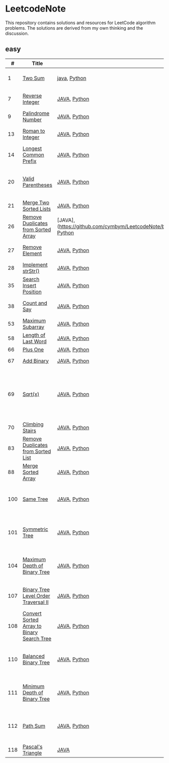 # LeetcodeNote

This repository contains solutions and resources for LeetCode algorithm problems.
The solutions are derived from my own thinking and the discussion. 


## easy
|  #  |      Title     |   Solution   | Tag                            
|-----|----------------|---------------|---------------
|1|[Two Sum](https://leetcode.com/problems/two-sum/)|[java](https://github.com/cymbym/LeetcodeNote/blob/master/java/TwoSum.java), [Python](https://github.com/cymbym/LeetcodeNote/blob/master/python/TwoSum.py)|Hash Table / Dict|
|7|[Reverse Integer](https://leetcode.com/problems/reverse-integer)|[JAVA](https://github.com/cymbym/LeetcodeNote/blob/master/java/ReverseInteger.java), [Python](https://github.com/cymbym/LeetcodeNote/blob/master/python/ReverseInteger.py)|Math / String to Int
|9|[Palindrome Number](https://leetcode.com/problems/palindrome-number)|[JAVA](https://github.com/cymbym/LeetcodeNote/blob/master/java/PalindromeNumber.java), [Python](https://github.com/cymbym/LeetcodeNote/blob/master/python/PalindromeNumber.py)|Math
|13|[Roman to Integer](https://leetcode.com/problems/roman-to-integer)|[JAVA](https://github.com/cymbym/LeetcodeNote/blob/master/java/RomantoInteger.java), [Python](https://github.com/cymbym/LeetcodeNote/blob/master/python/RomantoInteger.py)|Hash Table / Dict|
|14|[Longest Common Prefix](https://leetcode.com/problems/longest-common-prefix)|[JAVA](https://github.com/cymbym/LeetcodeNote/blob/master/java/LongestCommonPrefix.java), [Python](https://github.com/cymbym/LeetcodeNote/blob/master/python/LongestCommonPrefix.py)|String|
|20|[Valid Parentheses](https://leetcode.com/problems/valid-parentheses)|[JAVA](https://github.com/cymbym/LeetcodeNote/blob/master/java/ValidParentheses.java), [Python](https://github.com/cymbym/LeetcodeNote/blob/master/python/ValidParentheses.py)|Hash Table, Stack / Dict, Stack|
|21|[Merge Two Sorted Lists](https://leetcode.com/problems/merge-two-sorted-lists)|[JAVA](https://github.com/cymbym/LeetcodeNote/blob/master/java/MergeTwoSortedLists.java), [Python](https://github.com/cymbym/LeetcodeNote/blob/master/python/MergeTwoSortedLists.py)|Linked List|
|26|[Remove Duplicates from Sorted Array](https://leetcode.com/problems/remove-duplicates-from-sorted-array)|[JAVA],(https://github.com/cymbym/LeetcodeNote/blob/master/java/RemoveDuplicatesfromSortedArray.java) [Python](https://github.com/cymbym/LeetcodeNote/blob/master/python/RemoveDuplicatesfromSortedArray.py)|Array, Two Pointers|
|27|[Remove Element](https://leetcode.com/problems/remove-element)|[JAVA](https://github.com/cymbym/LeetcodeNote/blob/master/java/RemoveElement.java), [Python](https://github.com/cymbym/LeetcodeNote/blob/master/python/RemoveElement.py)|Array, Two Pointers|
|28|[Implement strStr()](https://leetcode.com/problems/implement-strstr)|[JAVA](https://github.com/cymbym/LeetcodeNote/blob/master/java/ImplementstrStr().java), [Python](https://github.com/cymbym/LeetcodeNote/blob/master/python/ImplementstrStr().py)|String
|35|[Search Insert Position](https://leetcode.com/problems/search-insert-position)|[JAVA](https://github.com/cymbym/LeetcodeNote/blob/master/java/SearchInsertPosition.java), [Python](https://github.com/cymbym/LeetcodeNote/blob/master/python/SearchInsertPosition.py)|Array
|38|[Count and Say](https://leetcode.com/problems/count-and-say)|[JAVA](https://github.com/cymbym/LeetcodeNote/blob/master/java/CountandSay.java), [Python](https://github.com/cymbym/LeetcodeNote/blob/master/python/CountandSay.py)|String, Recursion / String
|53|[Maximum Subarray](https://leetcode.com/problems/maximum-subarray)|[JAVA](https://github.com/cymbym/LeetcodeNote/blob/master/java/MaximumSubarray.java), [Python](https://github.com/cymbym/LeetcodeNote/blob/master/python/MaximumSubarray.py)|Array
|58|[Length of Last Word](https://leetcode.com/problems/length-of-last-word)|[JAVA](https://github.com/cymbym/LeetcodeNote/blob/master/java/LengthofLastWord.java), [Python](https://github.com/cymbym/LeetcodeNote/blob/master/python/LengthofLastWord.py)|String
|66|[Plus One](https://leetcode.com/problems/plus-one)|[JAVA](https://github.com/cymbym/LeetcodeNote/blob/master/java/PlusOne.java), [Python](https://github.com/cymbym/LeetcodeNote/blob/master/python/PlusOne.py)|Array
|67|[Add Binary](https://leetcode.com/problems/add-binary)|[JAVA](https://github.com/cymbym/LeetcodeNote/blob/master/java/AddBinary.java), [Python](https://github.com/cymbym/LeetcodeNote/blob/master/python/AddBinary.py)|String to Int
|69|[Sqrt(x)](https://leetcode.com/problems/sqrtx)|[JAVA](https://github.com/cymbym/LeetcodeNote/blob/master/java/AddBinary.java), [Python](https://github.com/cymbym/LeetcodeNote/blob/master/python/Sqrt(x).py)|Binary Search, Math / Binary Search, Newton's Method, Math
|70|[Climbing Stairs](https://leetcode.com/problems/climbing-stairs)|[JAVA](https://github.com/cymbym/LeetcodeNote/blob/master/java/ClimbingStairs.java), [Python](https://github.com/cymbym/LeetcodeNote/blob/master/python/ClimbingStairs.py)|Iterate
|83|[Remove Duplicates from Sorted List](https://leetcode.com/problems/remove-duplicates-from-sorted-list)|[JAVA](https://github.com/cymbym/LeetcodeNote/blob/master/java/RemoveDuplicatesfromSortedList.java), [Python](https://github.com/cymbym/LeetcodeNote/blob/master/python/RemoveDuplicatesfromSortedList.py)|Linked List
|88|[Merge Sorted Array](https://leetcode.com/problems/merge-sorted-array)|[JAVA](https://github.com/cymbym/LeetcodeNote/blob/master/java/MergeSortedArray.java), [Python](https://github.com/cymbym/LeetcodeNote/blob/master/python/MergeSortedArray.py)|Array, Two Pointers
|100|[Same Tree](https://leetcode.com/problems/same-tree)|[JAVA](https://github.com/cymbym/LeetcodeNote/blob/master/java/SameTree.java), [Python](https://github.com/cymbym/LeetcodeNote/blob/master/python/SameTree.py)|Tree, Recursion, Depth-first Search
|101|[Symmetric Tree](https://leetcode.com/problems/symmetric-tree)|[JAVA](https://github.com/cymbym/LeetcodeNote/blob/master/java/SymmetricTree.java), [Python](https://github.com/cymbym/LeetcodeNote/blob/master/python/SymmetricTree.py)|Tree, Recursion, Depth-first Search
|104|[Maximum Depth of Binary Tree](https://leetcode.com/problems/maximum-depth-of-binary-tree)|[JAVA](https://github.com/cymbym/LeetcodeNote/blob/master/java/MaximumDepthofBinaryTree.java), [Python](https://github.com/cymbym/LeetcodeNote/blob/master/python/MaximumDepthofBinaryTree.py)|Tree, Recursion, Depth-first Search
|107|[Binary Tree Level Order Traversal II](https://leetcode.com/problems/binary-tree-level-order-traversal-ii)|[JAVA](https://github.com/cymbym/LeetcodeNote/blob/master/java/BinaryTreeLevelOrderTraversalII.java), [Python](https://github.com/cymbym/LeetcodeNote/blob/master/python/BinaryTreeLevelOrderTraversalII.py)|Tree, Breadth-first Search
|108|[Convert Sorted Array to Binary Search Tree](https://leetcode.com/problems/convert-sorted-array-to-binary-search-tree)|[JAVA](https://github.com/cymbym/LeetcodeNote/blob/master/java/ConvertSortedArraytoBinarySearchTree.java), [Python](https://github.com/cymbym/LeetcodeNote/blob/master/python/ConvertSortedArraytoBinarySearchTree.py)|Tree, Recursion, Depth-first Search
|110|[Balanced Binary Tree](https://leetcode.com/problems/balanced-binary-tree)|[JAVA](https://github.com/cymbym/LeetcodeNote/blob/master/java/BalancedBinaryTree.java), [Python](https://github.com/cymbym/LeetcodeNote/blob/master/python/BalancedBinaryTree.py)|Tree, Recursion, Depth-first Search
|111|[Minimum Depth of Binary Tree](https://leetcode.com/problems/minimum-depth-of-binary-tree)|[JAVA](https://github.com/cymbym/LeetcodeNote/blob/master/java/MinimumDepthofBinaryTree.java), [Python](https://github.com/cymbym/LeetcodeNote/blob/master/python/MinimumDepthofBinaryTree.py)|Tree, Recursion, Depth-first Search
|112|[Path Sum](https://leetcode.com/problems/path-sum)|[JAVA](https://github.com/cymbym/LeetcodeNote/blob/master/java/PathSum.java), [Python](https://github.com/cymbym/LeetcodeNote/blob/master/python/PathSum.py)|Tree, Recursion, Depth-first Search
|118|[Pascal's Triangle](https://leetcode.com/problems/pascals-triangle)|[JAVA](https://github.com/cymbym/LeetcodeNote/blob/master/java/Pascal'sTriangle.java)|Array



